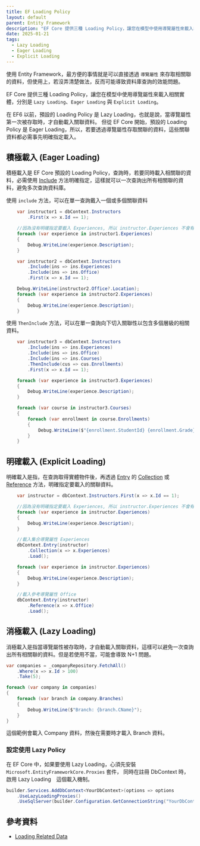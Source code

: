 ```yaml
---
title: EF Loading Policy
layout: default
parent: Entity Framework
description: "EF Core 提供三種 Loading Policy，讓您在模型中使用導覽屬性來載入相關實體，分別是 Lazy Loading、Eager Loading 與 Explicit Loading。"
date: 2025-01-21
tags:
  - Lazy Loading
  - Eager Loading
  - Explicit Loading
---
```



使用 Entity Framework，最方便的事情就是可以直接透過 `導覽屬性` 來存取相關聯的資料，但使用上，若沒弄清楚做法，反而可能導致資料庫查詢的效能問題。

EF Core 提供三種 Loading Policy，讓您在模型中使用導覽屬性來載入相關實體，分別是 `Lazy Loading`、`Eager Loading` 與 `Explicit Loading`。

在 EF6 以前，預設的 Loading Policy 是 Lazy Loading，也就是說，當導覽屬性第一次被存取時，才自動載入關聯資料。
但從 EF Core 開始，預設的 Loading Policy 是 Eager Loading，所以，若要透過導覽屬性存取關聯的資料，這些關聯資料都必需事先明確指定載入。


## 積極載入 (Eager Loading)

積極載入是 EF Core 預設的 Loading Policy，查詢時，若要同時載入相關聯的資料，必需使用 <a target="_blank" href="https://learn.microsoft.com/en-us/dotnet/api/microsoft.entityframeworkcore.entityframeworkqueryableextensions.include?view=efcore-9.0">Include</a> 方法明確指定，這樣就可以一次查詢出所有相關聯的資料，避免多次查詢資料庫。

使用 `include` 方法，可以在單一查詢戴入一個或多個關聯資料
```csharp
    var instructor1 = dbContext.Instructors
        .First(x => x.Id == 1);

    //因為沒有明確指定要載入 Experiences, 所以 instructor.Experiences 不會有資料
    foreach (var experience in instructor1.Experiences)
    {        
        Debug.WriteLine(experience.Description);
    }

    var instructor2 = dbContext.Instructors
        .Include(ins => ins.Experiences)
        .Include(ins => ins.Office)
        .First(x => x.Id == 1);

    Debug.WriteLine(instructor2.Office?.Location);
    foreach (var experience in instructor2.Experiences)
    {
        Debug.WriteLine(experience.Description);
    }
```

使用 `ThenInclude` 方法，可以在單一查詢向下切入關聯性以包含多個層級的相關資料。
```csharp
    var instructor3 = dbContext.Instructors
        .Include(ins => ins.Experiences)
        .Include(ins => ins.Office)
        .Include(ins => ins.Courses)
        .ThenInclude(cus => cus.Enrollments)
        .First(x => x.Id == 1);

    foreach (var experience in instructor3.Experiences)
    {
        Debug.WriteLine(experience.Description);
    }

    foreach (var course in instructor3.Courses)
    {
        foreach (var enrollment in course.Enrollments)
        {
            Debug.WriteLine($"{enrollment.StudentId} {enrollment.Grade}");
        }
    }
```


## 明確載入 (Explicit Loading)	

明確載入是指，在查詢取得實體物件後，再透過 <a target="_blank" href="https://learn.microsoft.com/en-us/dotnet/api/microsoft.entityframeworkcore.dbcontext.entry?view=efcore-9.0">Entry</a> 的 <a href="https://learn.microsoft.com/en-us/dotnet/api/microsoft.entityframeworkcore.changetracking.entityentry-1.collection?view=efcore-9.0" target="_blank">Collection</a> 或 <a href="https://learn.microsoft.com/en-us/dotnet/api/microsoft.entityframeworkcore.changetracking.entityentry-1.reference?view=efcore-9.0" target="_blank">Reference</a> 方法，明確指定要載入的關聯資料。
```csharp
    var instructor = dbContext.Instructors.First(x => x.Id == 1);

    //因為沒有明確指定要載入 Experiences, 所以 instructor.Experiences 不會有資料
    foreach (var experience in instructor.Experiences)
    {
        Debug.WriteLine(experience.Description);
    }

    //載入集合導覽屬性 Experiences
    dbContext.Entry(instructor)
        .Collection(x => x.Experiences)
        .Load();

    foreach (var experience in instructor.Experiences)
    {
        Debug.WriteLine(experience.Description);
    }

    //載入參考導覽屬性 Office
    dbContext.Entry(instructor)
        .Reference(x => x.Office)
        .Load();
```

## 消極載入 (Lazy Loading)

消極載入是指當導覽屬性被存取時，才自動載入關聯資料，這樣可以避免一次查詢出所有相關聯的資料。但是若使用不當，可能會導致 N+1 問題。

```csharp
var companies = _companyRepository.FetchAll()
    .Where(x => x.Id > 100)
    .Take(5);

foreach (var company in companies)
{
    foreach (var branch in company.Branches)
    {
        Debug.WriteLine($"Branch: {branch.CName}");
    }
}
```
這個範例會載入 Company 資料，然後在需要時才載入 Branch 資料。

### 設定使用 Lazy Policy

在 EF Core 中，如果要使用 Lazy Loading，心須先安裝 `Microsoft.EntityFrameworkCore.Proxies` 套件，
同時在註冊 DbContext 時，啟用 Lazy Loading　這個載入機制。
```csharp
builder.Services.AddDbContext<YourDbContext>(options => options
    .UseLazyLoadingProxies()
    .UseSqlServer(builder.Configuration.GetConnectionString("YourDbContextConnection")));
```

## 參考資料
- <a target="_blank" href="https://learn.microsoft.com/en-us/ef/core/querying/related-data/">Loading Related Data</a>
